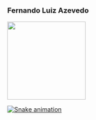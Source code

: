 ### Fernando Luiz Azevedo

<div>
<a href="https://github.com/fernando-azevedo">
<img height="180em" src="https://github-readme-stats.vercel.app/api?username=fernando-azevedo&show_icons=true&theme=dracula&include_all_commits=true&count_private=true"/>
</div>

 ![Snake animation](https://github.com/fernando-azevedo/blob/output/github-contribution-grid-snake.svg)
